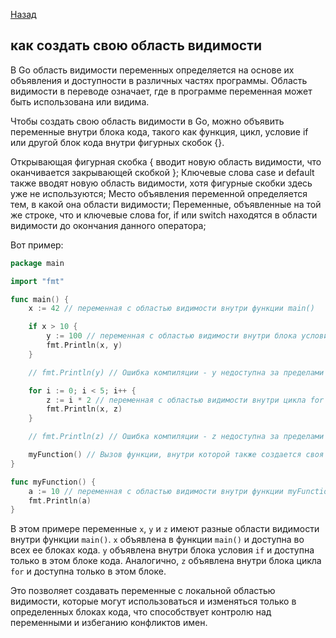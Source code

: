[Назад](/L1/L1_.md) 
## как создать свою область видимости

В Go область видимости переменных определяется на основе их объявления и доступности в различных частях программы. Область видимости в переводе означает, где в программе переменная может быть использована или видима.

Чтобы создать свою область видимости в Go, можно объявить переменные внутри блока кода, такого как функция, цикл, условие if или другой блок кода внутри фигурных скобок {}.

Открывающая фигурная скобка { вводит новую область видимости, что оканчивается закрывающей скобкой };
Ключевые слова case и default также вводят новую область видимости, хотя фигурные скобки здесь уже не используются;
Место объявления переменной определяется тем, в какой она области видимости;
Переменные, объявленные на той же строке, что и ключевые слова for, if или switch находятся в области видимости до окончания данного оператора;

Вот пример:

```go
package main

import "fmt"

func main() {
    x := 42 // переменная с областью видимости внутри функции main()

    if x > 10 {
        y := 100 // переменная с областью видимости внутри блока условия if
        fmt.Println(x, y)
    }

    // fmt.Println(y) // Ошибка компиляции - y недоступна за пределами блока if

    for i := 0; i < 5; i++ {
        z := i * 2 // переменная с областью видимости внутри цикла for
        fmt.Println(x, z)
    }

    // fmt.Println(z) // Ошибка компиляции - z недоступна за пределами цикла for

    myFunction() // Вызов функции, внутри которой также создается своя область видимости переменных
}

func myFunction() {
    a := 10 // переменная с областью видимости внутри функции myFunction()
    fmt.Println(a)
}
```

В этом примере переменные `x`, `y` и `z` имеют разные области видимости внутри функции `main()`. `x` объявлена в функции `main()` и доступна во всех ее блоках кода. `y` объявлена внутри блока условия `if` и доступна только в этом блоке кода. Аналогично, `z` объявлена внутри блока цикла `for` и доступна только в этом блоке.

Это позволяет создавать переменные с локальной областью видимости, которые могут использоваться и изменяться только в определенных блоках кода, что способствует контролю над переменными и избеганию конфликтов имен.